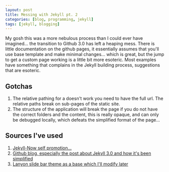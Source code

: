 ```yaml
---
layout: post
title: Messing with Jekyll pt. 2
categories: [blog, programming, jekyll]
tags: [jekyll, blogging]
---
```


My gosh this was a more nebulous process than I could ever have imagined... the transition to Github 3.0 has left a heaping mess. There is little documentation on the github pages, it essentially assumes that you'll use base template and make minimal changes... which is great, but the jump to get a custom page working is a little bit more esoteric. Most examples have something that complains in the Jekyll building process, suggestions that are esoteric.


## Gotchas

1. The relative pathing for a doesn't work you need to have the full url. The relative paths break on sub-pages of the static site.
2. The structure of the application will break the page if you do not have the correct folders and the content, this is really opaque, and can only be debugged locally, which defeats the simplified format of the page...

## Sources I've used

1. [Jekyll-Now self promotion...](https://www.smashingmagazine.com/2014/08/build-blog-jekyll-github-pages/)
2. [Github blog, especially the post about Jekyll 3.0 and how it's been simplified](https://github.blog/2016-02-01-github-pages-now-faster-and-simpler-with-jekyll-3-0/)
3. [Lanyon slide bar theme as a base which I'll modify later](http://lanyon.getpoole.com/)

